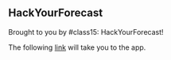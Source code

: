 ## HackYourForecast

Brought to you by #class15: HackYourForecast!

The following [link](https://www.hackyourforecast.com/) will take you to the app.

